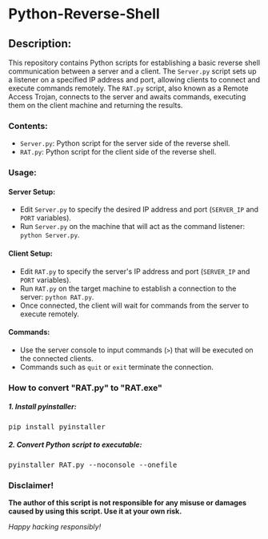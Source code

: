 # Python-Reverse-Shell

## Description:
This repository contains Python scripts for establishing a basic reverse shell communication between a server and a client. The `Server.py` script sets up a listener on a specified IP address and port, allowing clients to connect and execute commands remotely. The `RAT.py` script, also known as a Remote Access Trojan, connects to the server and awaits commands, executing them on the client machine and returning the results.

### Contents:
- `Server.py`: Python script for the server side of the reverse shell.
- `RAT.py`: Python script for the client side of the reverse shell.

### Usage:
#### Server Setup:
   - Edit `Server.py` to specify the desired IP address and port (`SERVER_IP` and `PORT` variables).
   - Run `Server.py` on the machine that will act as the command listener: `python Server.py`.

#### Client Setup:
   - Edit `RAT.py` to specify the server's IP address and port (`SERVER_IP` and `PORT` variables).
   - Run `RAT.py` on the target machine to establish a connection to the server: `python RAT.py`.
   - Once connected, the client will wait for commands from the server to execute remotely.

#### Commands:
   - Use the server console to input commands (`>`) that will be executed on the connected clients.
   - Commands such as `quit` or `exit` terminate the connection.

### How to convert "RAT.py" to "RAT.exe"
##### 1. Install pyinstaller:

<pre>
pip install pyinstaller
</pre>
#####  2. Convert Python script to executable:

<pre>
pyinstaller RAT.py --noconsole --onefile
</pre>

### Disclaimer!

**The author of this script is not responsible for any misuse or damages caused by using this script. Use it at your own risk.**

*Happy hacking responsibly!*

